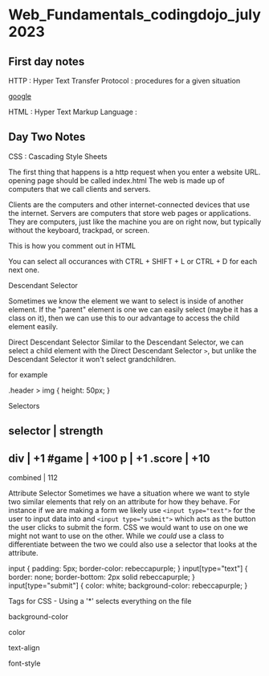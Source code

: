 # Web_Fundamentals_codingdojo_july2023

## First day notes

HTTP : Hyper Text Transfer Protocol
: procedures for a given situation

[google](www.google.com)

HTML : Hyper Text Markup Language
: 

## Day Two Notes

CSS
: Cascading Style Sheets

The first thing that happens is a http request when you enter a website URL. 
opening page should be called index.html
The web is made up of computers that we call clients and servers.

Clients are the computers and other internet-connected devices that use the internet.
Servers are computers that store web pages or applications. They are computers, just like the machine you are on right now, but typically without the keyboard, trackpad, or screen.

This is how you comment out in HTML

You can select all occurances with CTRL + SHIFT + L or CTRL + D for each next one.

Descendant Selector

Sometimes we know the element we want to select is inside of another element. If the "parent" element is one we can easily select (maybe it has a class on it), then we can use this to our advantage to access the child element easily.

Direct Descendant Selector
Similar to the Descendant Selector, we can select a child element with the Direct Descendant Selector `>`, but unlike the Descendant Selector it won't select grandchildren. 

for example 

.header > img {
    height: 50px;
}

Selectors

selector | strength
-------------------
div      | +1
#game    | +100
p        | +1
.score   | +10
-------------------
combined | 112

Attribute Selector
Sometimes we have a situation where we want to style two similar elements that rely on an attribute for how they behave. For instance if we are making a form we likely use `<input type="text">` for the user to input data into and `<input type="submit">` which acts as the button the user clicks to submit the form. CSS we would want to use on one we might not want to use on the other. While we *could* use a class to differentiate between the two we could also use a selector that looks at the attribute.

input {
    padding: 5px;
    border-color: rebeccapurple;
}
input[type="text"] {
    border: none;
    border-bottom: 2px solid rebeccapurple;
}
input[type="submit"] {
    color: white;
    background-color: rebeccapurple;
}

Tags for CSS - Using a '*' selects everything on the file

background-color

color

text-align

font-style

